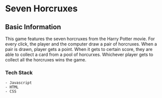 # Seven Horcruxes

## Basic Information

This game features the seven horcruxes from the Harry Potter movie. For every click, the player and the computer draw a pair of horcruxes. When a pair is drawn, player gets a point. When it gets to certain score, they are able to  collect a card from a pool of horcurxes. Whichever player gets to collect all the horcruxes wins the game.

### Tech Stack
    - Javascript
    - HTML
    - CSS